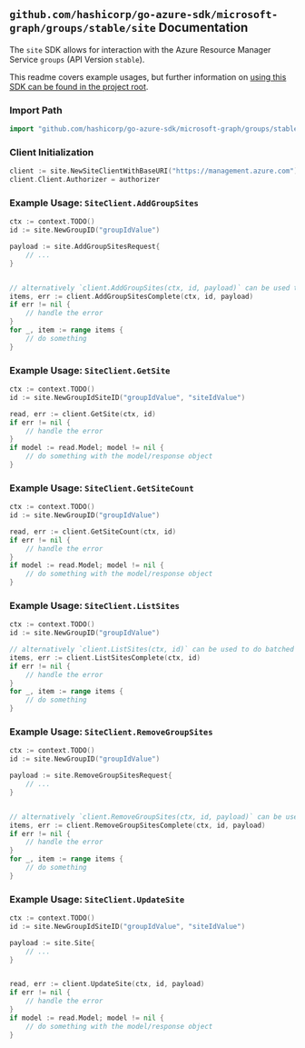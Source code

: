 
## `github.com/hashicorp/go-azure-sdk/microsoft-graph/groups/stable/site` Documentation

The `site` SDK allows for interaction with the Azure Resource Manager Service `groups` (API Version `stable`).

This readme covers example usages, but further information on [using this SDK can be found in the project root](https://github.com/hashicorp/go-azure-sdk/tree/main/docs).

### Import Path

```go
import "github.com/hashicorp/go-azure-sdk/microsoft-graph/groups/stable/site"
```


### Client Initialization

```go
client := site.NewSiteClientWithBaseURI("https://management.azure.com")
client.Client.Authorizer = authorizer
```


### Example Usage: `SiteClient.AddGroupSites`

```go
ctx := context.TODO()
id := site.NewGroupID("groupIdValue")

payload := site.AddGroupSitesRequest{
	// ...
}


// alternatively `client.AddGroupSites(ctx, id, payload)` can be used to do batched pagination
items, err := client.AddGroupSitesComplete(ctx, id, payload)
if err != nil {
	// handle the error
}
for _, item := range items {
	// do something
}
```


### Example Usage: `SiteClient.GetSite`

```go
ctx := context.TODO()
id := site.NewGroupIdSiteID("groupIdValue", "siteIdValue")

read, err := client.GetSite(ctx, id)
if err != nil {
	// handle the error
}
if model := read.Model; model != nil {
	// do something with the model/response object
}
```


### Example Usage: `SiteClient.GetSiteCount`

```go
ctx := context.TODO()
id := site.NewGroupID("groupIdValue")

read, err := client.GetSiteCount(ctx, id)
if err != nil {
	// handle the error
}
if model := read.Model; model != nil {
	// do something with the model/response object
}
```


### Example Usage: `SiteClient.ListSites`

```go
ctx := context.TODO()
id := site.NewGroupID("groupIdValue")

// alternatively `client.ListSites(ctx, id)` can be used to do batched pagination
items, err := client.ListSitesComplete(ctx, id)
if err != nil {
	// handle the error
}
for _, item := range items {
	// do something
}
```


### Example Usage: `SiteClient.RemoveGroupSites`

```go
ctx := context.TODO()
id := site.NewGroupID("groupIdValue")

payload := site.RemoveGroupSitesRequest{
	// ...
}


// alternatively `client.RemoveGroupSites(ctx, id, payload)` can be used to do batched pagination
items, err := client.RemoveGroupSitesComplete(ctx, id, payload)
if err != nil {
	// handle the error
}
for _, item := range items {
	// do something
}
```


### Example Usage: `SiteClient.UpdateSite`

```go
ctx := context.TODO()
id := site.NewGroupIdSiteID("groupIdValue", "siteIdValue")

payload := site.Site{
	// ...
}


read, err := client.UpdateSite(ctx, id, payload)
if err != nil {
	// handle the error
}
if model := read.Model; model != nil {
	// do something with the model/response object
}
```
